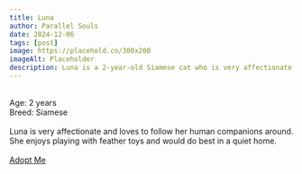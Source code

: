```yaml
---
title: Luna
author: Parallel Souls
date: 2024-12-06
tags: [post]
image: https://placehold.co/300x200
imageAlt: Placeholder
description: Luna is a 2-year-old Siamese cat who is very affectionate and loves to follow her human companions around. She enjoys playing with feather toys and would do best in a quiet home.
---
```

<br>
Age: 2 years
<br>
Breed: Siamese
<br>
<br>
Luna is very affectionate and loves to follow her human companions around. She enjoys playing with feather toys and would do best in a quiet home.
<br>
<br>
<a href="mailto:petrescue@example.com?subject=Adopt Luna" class="btn btn--primary">Adopt Me</a>